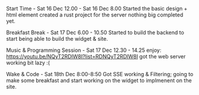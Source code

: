 Start Time - Sat 16 Dec 12.00 -  Sat 16 Dec 8.00
Started the basic design + html element
created a rust project for the server nothing big completed yet.



Breakfast Break - Sat 17 Dec 6.00 - 10.50
Started to build the backend to start being able to build the widget & site.


Music & Programming Session - Sat 17 Dec 12.30 - 14.25
enjoy: https://youtu.be/NQyT2RDlW8I?list=RDNQyT2RDlW8I
got the web server working bit lazy :(


Wake & Code - Sat 18th Dec 8:00-8:50
Got SSE working & Filtering; going to make some breakfast and start working on the widget to implmenent on the site.